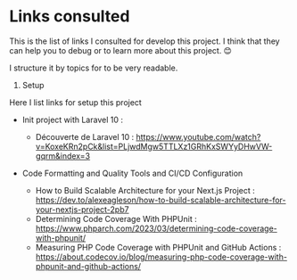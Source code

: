 # Links consulted

This is the list of links I consulted for develop this project. I think that they can help you to debug or to learn more about this project. 😊

I structure it by topics for to be very readable.

1. Setup

Here I list links for setup this project

-   Init project with Laravel 10 :

    -   Découverte de Laravel 10 : https://www.youtube.com/watch?v=KoxeKRn2pCk&list=PLjwdMgw5TTLXz1GRhKxSWYyDHwVW-gqrm&index=3

-   Code Formatting and Quality Tools and CI/CD Configuration
    -   How to Build Scalable Architecture for your Next.js Project : https://dev.to/alexeagleson/how-to-build-scalable-architecture-for-your-nextjs-project-2pb7
    -   Determining Code Coverage With PHPUnit : https://www.phparch.com/2023/03/determining-code-coverage-with-phpunit/
    -   Measuring PHP Code Coverage with PHPUnit and GitHub Actions : https://about.codecov.io/blog/measuring-php-code-coverage-with-phpunit-and-github-actions/
